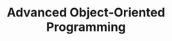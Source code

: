 ---
title: "Advanced Object-Oriented Programming"
level: "Bachelor CS"
instructor: "D. Feitosa, H. Groefsema"
course_code: WBCS001-05
year: 2024-2025
---